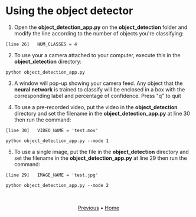 # Using the object detector

1. Open the **object_detection_app.py** on the **object_detection** folder and modify the line according to the number of objects you're classifying:
```
[line 26]   NUM_CLASSES = 4
```

2. To use your a camera attached to your computer, execute this in the **object_detection** directory:
```
python object_detection_app.py
```

3. A window will pop-up showing your camera feed. Any object that the **neural network** is trained to classify will be enclosed in a box with the corresponding label and percentage of confidence. Press "q" to quit

4. To use a pre-recorded video, put the video in the **object_detection** directory and set the filename in the **object_detection_app.py** at line 30 then run the command:
```
[line 30]   VIDEO_NAME = 'test.mov'
```
```
python object_detection_app.py --mode 1
```

5. To use a single image, put the file in the **object_detection** directory and set the filename in the **object_detection_app.py** at line 29 then run the command:
```
[line 29]   IMAGE_NAME = 'test.jpg'
```
```
python object_detection_app.py --mode 2
```

<br>
<p align="center">
  <a href="https://github.com/JeiEmDSea/Object-Classification-In-Python-Using-Tensorflow/blob/master/documentation/run_the_training.md">Previous</a>
  <span>•</span>
  <a href="https://github.com/JeiEmDSea/Object-Classification-In-Python-Using-Tensorflow">Home</a>
</p>